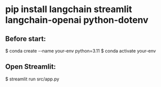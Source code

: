 # pip install langchain streamlit langchain-openai python-dotenv

## Before start:
$ conda create --name your-env python=3.11
$ conda activate your-env

## Open Streamlit:
$ streamlit run src/app.py